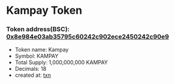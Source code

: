# Kampay Token 
### Token address(BSC): [0x8e984e03ab35795c60242c902ece2450242c90e9](https://bscscan.com/token/0x8e984e03ab35795c60242c902ece2450242c90e9)

* Token name: Kampay
* Symbol: KAMPAY
* Total Supply: 1,000,000,000 KAMPAY 
* Decimals: 18
* created at: [txn](https://bscscan.com/tx/0x89098870dc68e0243f1afe03e37c92cc2aff8dd8a2de7e0ffd8d54dd5be7d81e)
